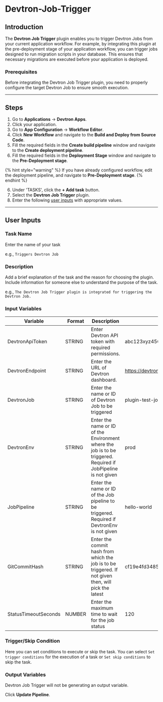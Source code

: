 # Devtron-Job-Trigger

## Introduction
The **Devtron Job Trigger** plugin enables you to trigger Devtron Jobs from your current application workflow. For example, by integrating this plugin at the pre-deployment stage of your application workflow, you can trigger jobs designed to run migration scripts in your database. This ensures that necessary migrations are executed before your application is deployed.

### Prerequisites
Before integrating the Devtron Job Trigger plugin, you need to properly configure the target Devtron Job to ensure smooth execution.

---

## Steps
1. Go to **Applications** → **Devtron Apps**.
2. Click your application.
3. Go to **App Configuration** → **Workflow Editor**.
4. Click **New Workflow** and navigate to the **Build and Deploy from Source Code**.
5. Fill the required fields in the **Create build pipeline** window and navigate to the **Create deployment pipeline**.
6. Fill the required fields in the **Deployment Stage** window and navigate to the **Pre-Deployment stage**.

{% hint style="warning" %}
If you have already configured workflow, edit the deployment pipeline, and navigate to **Pre-Deployment stage**.
{% endhint %}

6. Under 'TASKS', click the **+ Add task** button.
7. Select the **Devtron Job Trigger** plugin.
8. Enter the following [user inputs](#user-inputs) with appropriate values.
---

## User Inputs

### Task Name
Enter the name of your task

e.g., `Triggers Devtron Job `

### Description
Add a brief explanation of the task and the reason for choosing the plugin. Include information for someone else to understand the purpose of the task.

e.g., `The Devtron Job Trigger plugin is integrated for triggering the Devtron Job.`

### Input Variables

| Variable                 | Format       | Description | Sample Value |
| ------------------------ | ------------ | ----------- | ------------ |
|   DevtronApiToken        | STRING       | Enter Devtron API token with required permissions. | abc123xyz456token789            |
|   DevtronEndpoint        | STRING       | Enter the URL of Devtron dashboard.     | https://devtron.example.com            |
|   DevtronJob             | STRING       | Enter the name or ID of Devtron Job to be triggered  | plugin-test-job |
|   DevtronEnv             | STRING       | Enter the name or ID of the Environment where the job is to be triggered. Required if JobPipeline is not given |      prod     |
|   JobPipeline            | STRING       | Enter the name or ID of the Job pipeline to be triggered. Required if DevtronEnv is not given  | hello-world  |
|   GitCommitHash          | STRING       | Enter the commit hash from which the job is to be triggered. If not given then, will pick the latest  |    cf19e4fd348589kjhsdjn092nfse01d2234235sdsg        |
|   StatusTimeoutSeconds   | NUMBER       | Enter the maximum time to wait for the job status |   120   |

### Trigger/Skip Condition
Here you can set conditions to execute or skip the task. You can select `Set trigger conditions` for the execution of a task or `Set skip conditions` to skip the task.

### Output Variables
Devtron Job Trigger will not be generating an output variable.

Click **Update Pipeline**.




